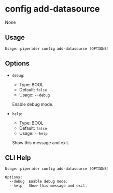 
# config add-datasource
None
## Usage
```
Usage: piperider config add-datasource [OPTIONS]
```
## Options
* `debug`: 
  * Type: BOOL 
  * Default: `false`
  * Usage: `--debug`

  Enable debug mode.


* `help`: 
  * Type: BOOL 
  * Default: `false`
  * Usage: `--help`

  Show this message and exit.


## CLI Help
```
Usage: piperider config add-datasource [OPTIONS]

Options:
  --debug  Enable debug mode.
  --help   Show this message and exit.
```
